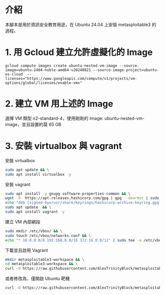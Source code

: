 # 介紹

本腳本是用於資訊安全教育用途，在 Ubuntu 24.04 上安裝 metasploitable3 的過程。

# 1. 用 Gcloud 建立允許虛擬化的 Image

```gcloud
gcloud compute images create ubuntu-nested-vm-image --source-image=ubuntu-2404-noble-amd64-v20240821 --source-image-project=ubuntu-os-cloud  --licenses="https://www.googleapis.com/compute/v1/projects/vm-options/global/licenses/enable-vmx"
```

# 2. 建立 VM 用上述的 Image

選擇 VM 類型 n2-standard-4，使用剛剛的 Image: ubuntu-nested-vm-image，並且設置約莫 65 GB

# 3. 安裝 virtualbox 與 vagrant

安裝 virtualbox

```bash
sudo apt update && \
sudo apt install virtualbox -y
```

安裝 vagrant

```bash
sudo apt install -y gnupg software-properties-common && \
wget -O- https://apt.releases.hashicorp.com/gpg | gpg --dearmor | sudo tee /usr/share/keyrings/hashicorp-archive-keyring.gpg  &&\  
echo "deb [signed-by=/usr/share/keyrings/hashicorp-archive-keyring.gpg] https://apt.releases.hashicorp.com $(lsb_release -cs) main" | sudo tee /etc/apt/sources.list.d/hashicorp.list && \
sudo apt update  && \
sudo apt install vagrant -y
```

建立 VM 內部網段

```bash
sudo mkdir /etc/vbox/ && \
sudo touch /etc/vbox/networks.conf && \
echo "* 10.0.0.0/8 192.168.0.0/16 172.16.0.0/12" | sudo tee -a /etc/vbox/networks.conf
```

下載並且啟用 Vagrant

```bash
mkdir metasploitable3-workspace && \
cd metasploitable3-workspace && \
curl -O https://raw.githubusercontent.com/AlexTrinityBlock/metasploitable3-alex-aic/master/Vagrantfile && vagrant up
```

或者修改為，僅開啟 Ubuntu 靶機

```bash
curl -O https://raw.githubusercontent.com/AlexTrinityBlock/metasploitable3-alex-aic/master/Vagrantfile && vagrant up ub1404
```
